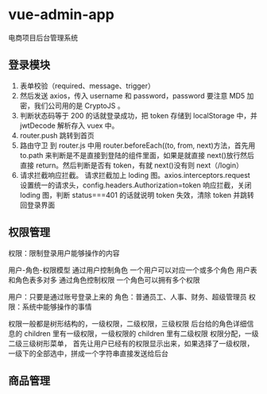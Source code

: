 # vue-admin-app

电商项目后台管理系统

## 登录模块

1. 表单校验（required、message、trigger）
2. 然后发送 axios，传入 username 和 password，password 要注意 MD5 加密，我们公司用的是 CryptoJS 。
3. 判断状态码等于 200 的话就登录成功，把 token 存储到 localStorage 中，并 jwtDecode 解析存入 vuex 中。
4. router.push 跳转到首页
5. 路由守卫
   到 router.js 中用 router.beforeEach((to, from, next)方法，首先用 to.path 来判断是不是直接到登陆的组件里面，如果是就直接 next()放行然后直接 return。然后判断是否有 token，有就 next()没有则 next（/login）
6. 请求拦截响应拦截。
   请求拦截加上 loding 图。axios.interceptors.request 设置统一的请求头，config.headers.Authorization=token
   响应拦截，关闭 loding 图，判断 status===401 的话就说明 token 失效，清除 token 并跳转回登录界面

## 权限管理

权限：限制登录用户能够操作的内容

用户-角色-权限模型
通过用户控制角色 一个用户可以对应一个或多个角色 用户表和角色表多对多
通过角色控制权限 一个角色可以拥有多个权限

用户：只要是通过账号登录上来的
角色：普通员工、人事、财务、超级管理员
权限：系统中能够操作的事情

权限一般都是树形结构的，一级权限，二级权限，三级权限
后台给的角色详细信息的 children 里有一级权限，一级权限的 children 里有二级权限
权限分配，一级二级三级树形菜单，
首先让用户已经有的权限显示出来，如果选择了一级权限，一级下的全部选中，拼成一个字符串直接发送给后台

## 商品管理

